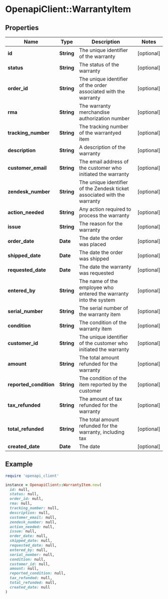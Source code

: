 # OpenapiClient::WarrantyItem

## Properties

| Name | Type | Description | Notes |
| ---- | ---- | ----------- | ----- |
| **id** | **String** | The unique identifier of the warranty | [optional] |
| **status** | **String** | The status of the warranty | [optional] |
| **order_id** | **String** | The unique identifier of the order associated with the warranty | [optional] |
| **rma** | **String** | The warranty merchandise authorization number | [optional] |
| **tracking_number** | **String** | The tracking number of the warrantyed item | [optional] |
| **description** | **String** | A description of the warranty | [optional] |
| **customer_email** | **String** | The email address of the customer who initiated the warranty | [optional] |
| **zendesk_number** | **String** | The unique identifier of the Zendesk ticket associated with the warranty | [optional] |
| **action_needed** | **String** | Any action required to process the warranty | [optional] |
| **issue** | **String** | The reason for the warranty | [optional] |
| **order_date** | **Date** | The date the order was placed | [optional] |
| **shipped_date** | **Date** | The date the order was shipped | [optional] |
| **requested_date** | **Date** | The date the warranty was requested | [optional] |
| **entered_by** | **String** | The name of the employee who entered the warranty into the system | [optional] |
| **serial_number** | **String** | The serial number of the warranty item | [optional] |
| **condition** | **String** | The condition of the warranty item | [optional] |
| **customer_id** | **String** | The unique identifier of the customer who initiated the warranty | [optional] |
| **amount** | **String** | The total amount refunded for the warranty | [optional] |
| **reported_condition** | **String** | The condition of the item reported by the customer | [optional] |
| **tax_refunded** | **String** | The amount of tax refunded for the warranty | [optional] |
| **total_refunded** | **String** | The total amount refunded for the warranty, including tax | [optional] |
| **created_date** | **Date** | The date | [optional] |

## Example

```ruby
require 'openapi_client'

instance = OpenapiClient::WarrantyItem.new(
  id: null,
  status: null,
  order_id: null,
  rma: null,
  tracking_number: null,
  description: null,
  customer_email: null,
  zendesk_number: null,
  action_needed: null,
  issue: null,
  order_date: null,
  shipped_date: null,
  requested_date: null,
  entered_by: null,
  serial_number: null,
  condition: null,
  customer_id: null,
  amount: null,
  reported_condition: null,
  tax_refunded: null,
  total_refunded: null,
  created_date: null
)
```

